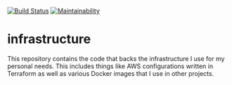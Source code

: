 [![Build Status](https://travis-ci.org/carterjones/infrastructure.svg?branch=main)](https://travis-ci.org/carterjones/infrastructure)
[![Maintainability](https://api.codeclimate.com/v1/badges/b980b0a6b0881faa9f4f/maintainability)](https://codeclimate.com/github/carterjones/infrastructure/maintainability)

# infrastructure

This repository contains the code that backs the infrastructure I use for my
personal needs. This includes things like AWS configurations written in
Terraform as well as various Docker images that I use in other projects.
